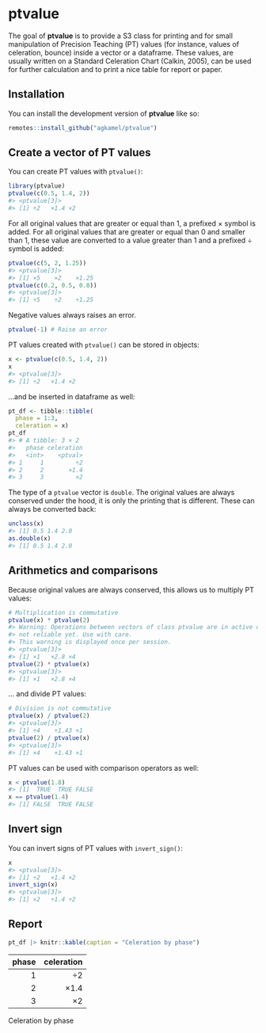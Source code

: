 
<!-- README.md is generated from README.Rmd. Please edit that file -->

# ptvalue

<!-- badges: start -->
<!-- badges: end -->

The goal of **ptvalue** is to provide a S3 class for printing and for
small manipulation of Precision Teaching (PT) values (for instance,
values of celeration, bounce) inside a vector or a dataframe. These
values, are usually written on a Standard Celeration Chart (Calkin,
2005), can be used for further calculation and to print a nice table for
report or paper.

## Installation

You can install the development version of **ptvalue** like so:

``` r
remotes::install_github("agkamel/ptvalue")
```

## Create a vector of PT values

You can create PT values with `ptvalue()`:

``` r
library(ptvalue)
ptvalue(c(0.5, 1.4, 2))
#> <ptvalue[3]>
#> [1] ÷2   ×1.4 ×2
```

For all original values that are greater or equal than $1$, a prefixed
$\times$ symbol is added. For all original values that are greater or
equal than $0$ and smaller than $1$, these value are converted to a
value greater than $1$ and a prefixed $\div$ symbol is added:

``` r
ptvalue(c(5, 2, 1.25))
#> <ptvalue[3]>
#> [1] ×5    ×2    ×1.25
ptvalue(c(0.2, 0.5, 0.8))
#> <ptvalue[3]>
#> [1] ÷5    ÷2    ÷1.25
```

Negative values always raises an error.

``` r
ptvalue(-1) # Raise an error
```

PT values created with `ptvalue()` can be stored in objects:

``` r
x <- ptvalue(c(0.5, 1.4, 2))
x
#> <ptvalue[3]>
#> [1] ÷2   ×1.4 ×2
```

…and be inserted in dataframe as well:

``` r
pt_df <- tibble::tibble(
  phase = 1:3,
  celeration = x)
pt_df
#> # A tibble: 3 × 2
#>   phase celeration
#>   <int>    <ptval>
#> 1     1         ÷2
#> 2     2       ×1.4
#> 3     3         ×2
```

The type of a `ptvalue` vector is `double`. The original values are
always conserved under the hood, it is only the printing that is
different. These can always be converted back:

``` r
unclass(x)
#> [1] 0.5 1.4 2.0
as.double(x)
#> [1] 0.5 1.4 2.0
```

## Arithmetics and comparisons

Because original values are always conserved, this allows us to multiply
PT values:

``` r
# Multiplication is commutative
ptvalue(x) * ptvalue(2)
#> Warning: Operations between vectors of class ptvalue are in active development and are
#> not reliable yet. Use with care.
#> This warning is displayed once per session.
#> <ptvalue[3]>
#> [1] ×1   ×2.8 ×4
ptvalue(2) * ptvalue(x)
#> <ptvalue[3]>
#> [1] ×1   ×2.8 ×4
```

… and divide PT values:

``` r
# Division is not commutative
ptvalue(x) / ptvalue(2)
#> <ptvalue[3]>
#> [1] ÷4    ÷1.43 ×1
ptvalue(2) / ptvalue(x)
#> <ptvalue[3]>
#> [1] ×4    ×1.43 ×1
```

PT values can be used with comparison operators as well:

``` r
x < ptvalue(1.8)
#> [1]  TRUE  TRUE FALSE
x == ptvalue(1.4)
#> [1] FALSE  TRUE FALSE
```

## Invert sign

You can invert signs of PT values with `invert_sign()`:

``` r
x
#> <ptvalue[3]>
#> [1] ÷2   ×1.4 ×2
invert_sign(x)
#> <ptvalue[3]>
#> [1] ×2   ÷1.4 ÷2
```

## Report

``` r
pt_df |> knitr::kable(caption = "Celeration by phase")
```

| phase | celeration |
|------:|-----------:|
|     1 |         ÷2 |
|     2 |       ×1.4 |
|     3 |         ×2 |

Celeration by phase
